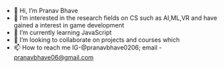 - 👋 Hi, I’m Pranav Bhave 
- 👀 I’m interested in the research fields on CS such as AI,ML,VR and have gained a interest in game development
- 🌱 I’m currently learning JavaScript
- 💞️ I’m looking to collaborate on projects and courses which 
- 📫 How to reach me IG-@pranavbhave0206; email - pranavbhave06@gmail.com

